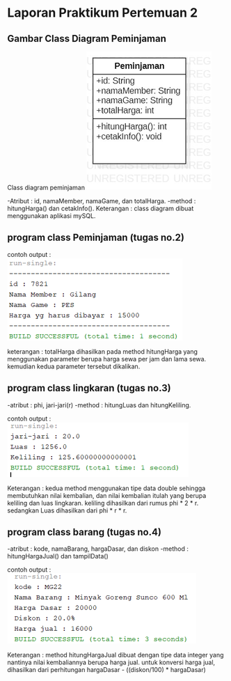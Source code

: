 # Laporan Praktikum Pertemuan 2


## Gambar Class Diagram Peminjaman
 Class diagram peminjaman
 <img src="ClassDiagramPeminjaman.jpg">

 -Atribut : id, namaMember, namaGame, dan totalHarga.
 -method : hitungHarga() dan cetakInfo().
 Keterangan : class diagram dibuat menggunakan aplikasi mySQL.

## program class Peminjaman (tugas no.2)
contoh output :
<img src="peminjaman.png">

keterangan : totalHarga dihasilkan pada method hitungHarga yang menggunakan parameter berupa harga sewa per jam dan lama sewa. kemudian kedua parameter tersebut dikalikan.

## program class lingkaran (tugas no.3)
-atribut : phi, jari-jari(r)
-method : hitungLuas dan hitungKeliling.

contoh output :
<img src="lingkaran.png">

Keterangan : kedua method menggunakan tipe data double sehingga membutuhkan nilai kembalian, dan nilai kembalian itulah yang berupa keliling dan luas lingkaran. keliling dihasilkan dari rumus phi * 2 * r. sedangkan Luas dihasilkan dari phi * r * r.

## program class barang (tugas no.4)
-atribut : kode, namaBarang, hargaDasar, dan diskon
-method : hitungHargaJual() dan tampilData()

contoh output :
<img src="barang.png">

Keterangan : method hitungHargaJual dibuat dengan tipe data integer yang nantinya nilai kembaliannya berupa harga jual. untuk konversi harga jual, dihasilkan dari perhitungan hargaDasar - ((diskon/100) * hargaDasar)